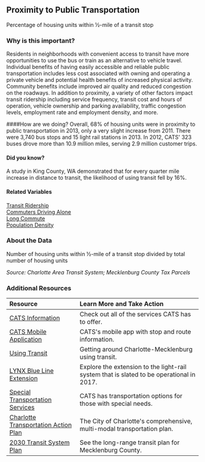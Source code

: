 ## Proximity to Public Transportation
Percentage of housing units within &#189;-mile of a transit stop

### Why is this important?
Residents in neighborhoods with convenient access to transit have more opportunities to use the bus or train as an alternative to vehicle travel. Individual benefits of having easily accessible and reliable public transportation includes less cost associated with owning and operating a private vehicle and potential health benefits of increased physical activity. Community benefits include improved air quality and reduced congestion on the roadways. In addition to proximity, a variety of other factors impact transit ridership including service frequency, transit cost and hours of operation, vehicle ownership and parking availability, traffic congestion levels, employment rate and employment density, and more.

####How are we doing?
Overall, 68% of housing units were in proximity to public transportation in 2013, only a very slight increase from 2011. There were 3,740 bus stops and 15 light rail stations in 2013. In 2012, CATS' 323 buses drove more than 10.9 million miles, serving 2.9 million customer trips.

#### Did you know?
A study in King County, WA demonstrated that for every quarter mile increase in distance to transit, the likelihood of using transit fell by 16%.

#### Related Variables
<a href="javascript:void(0)" onclick="model.metricId = 'm44'">Transit Ridership</a>  
<a href="javascript:void(0)" onclick="model.metricId = 'm10'">Commuters Driving Alone</a>  
<a href="javascript:void(0)" onclick="model.metricId = 'm33'">Long Commute</a>  
<a href="javascript:void(0)" onclick="model.metricId = 'm47'">Population Density</a>  

### About the Data
Number of housing units within &#189;-mile of a transit stop divided by total number of housing units

_Source: Charlotte Area Transit System; Mecklenburg County Tax Parcels_

### Additional Resources
|Resource | Learn More and Take Action|
|:- |:- |
|[CATS Information](http://charmeck.org/city/charlotte/cats/Pages/default.aspx)| Check out all of the services CATS has to offer.
|[CATS Mobile Application](http://charmeck.org/CITY/CHARLOTTE/CATS/BUS/Pages/mobileapp.aspx)| CATS's mobile app with stop and route information.
|[Using Transit](http://www.charlottesgotalot.com/getting-around)| Getting around Charlotte-Mecklenburg using transit.
|[LYNX Blue Line Extension](http://charmeck.org/city/charlotte/cats/planning/ble/Pages/default.aspx)| Explore the extension to the light-rail system that is slated to be operational in 2017.
|[Special Transportation Services](http://charmeck.org/city/charlotte/cats/paratransit/Pages/Default.aspx)| CATS has transportation options for those with special needs.
|[Charlotte Transportation Action Plan](http://charmeck.org/city/charlotte/Transportation/PlansProjects/pages/transportation%20action%20plan.aspx) |The City of Charlotte's comprehensive, multi-modal transportation plan.
|[2030 Transit System Plan](http://charmeck.org/city/charlotte/cats/planning/2030Plan/Pages/default.aspx) |See the long-range transit plan for Mecklenburg County.
